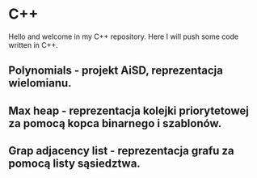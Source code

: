 # C++ 
Hello and welcome in my C++ repository. Here I will push some code written in C++.

## Polynomials - projekt AiSD, reprezentacja wielomianu.

## Max heap - reprezentacja kolejki priorytetowej za pomocą kopca binarnego i szablonów.

## Grap adjacency list - reprezentacja grafu za pomocą listy sąsiedztwa.
